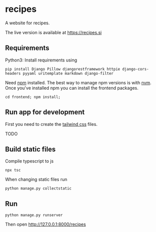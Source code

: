 # recipes
A website for recipes.

The live version is available at https://recipes.si

## Requirements

Python3:
Install requirements using

```
pip install Django Pillow djangorestframework httpie django-cors-headers pyyaml uritemplate markdown django-filter
```

Need [npm](https://www.npmjs.com/) installed. The best way to manage npm versions is with [nvm](https://github.com/nvm-sh/nvm).
Once you've installed npm you can install the frontend packages.
```
cd frontend; npm install;
```

## Run app for development

First you need to create the [tailwind css](https://tailwindcss.com/) files.

TODO

## Build static files

Compile typescript to js
```
npx tsc
```

When changing static files run
```
python manage.py collectstatic
```

## Run
```
python manage.py runserver
```

Then open http://127.0.0.1:8000/recipes
